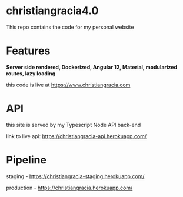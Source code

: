 # christiangracia4.0

This repo contains the code for my personal website

# Features

**Server side rendered, Dockerized, Angular 12, Material, modularized routes, lazy loading**

this code is live at https://www.christiangracia.com

# API

this site is served by my Typescript Node API back-end

link to live api: https://christiangracia-api.herokuapp.com/

# Pipeline

staging - https://christiangracia-staging.herokuapp.com/

production - https://christiangracia.herokuapp.com/

